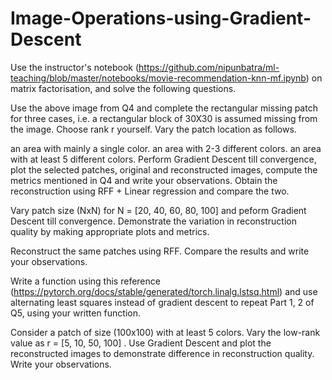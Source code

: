 # Image-Operations-using-Gradient-Descent
Use the instructor's notebook (https://github.com/nipunbatra/ml-teaching/blob/master/notebooks/movie-recommendation-knn-mf.ipynb) on matrix factorisation, and solve the following questions.

Use the above image from Q4 and complete the rectangular missing patch for three cases, i.e. a rectangular block of 30X30 is assumed missing from the image. Choose rank r yourself. Vary the patch location as follows.

an area with mainly a single color.
an area with 2-3 different colors.
an area with at least 5 different colors.
Perform Gradient Descent till convergence, plot the selected patches, original and reconstructed images, compute the metrics mentioned in Q4 and write your observations. Obtain the reconstruction using RFF + Linear regression and compare the two.

Vary patch size (NxN) for N = [20, 40, 60, 80, 100] and peform Gradient Descent till convergence. Demonstrate the variation in reconstruction quality by making appropriate plots and metrics.

Reconstruct the same patches using RFF. Compare the results and write your observations.

Write a function using this reference (https://pytorch.org/docs/stable/generated/torch.linalg.lstsq.html) and use alternating least squares instead of gradient descent to repeat Part 1, 2 of Q5, using your written function.

Consider a patch of size (100x100) with at least 5 colors. Vary the low-rank value as r = [5, 10, 50, 100] . Use Gradient Descent and plot the reconstructed images to demonstrate difference in reconstruction quality. Write your observations.
